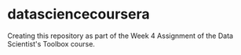 # datasciencecoursera
Creating this repository as part of the Week 4 Assignment of the Data Scientist's Toolbox course.
